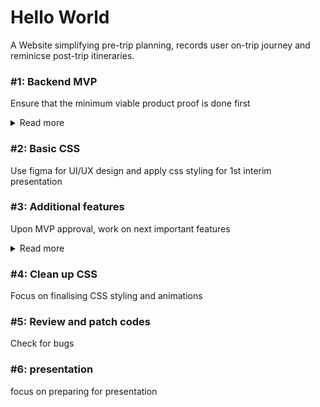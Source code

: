 # Hello World 

A Website simplifying pre-trip planning, records user on-trip journey and reminicse post-trip itineraries.

### #1: Backend MVP 

Ensure that the minimum viable product proof is done first

<details>
  <summary>Read more</summary>
  
  #### MVP List (Proof of work)
  1. Plan user journey
  2. Plan Schema
  3. Setup Rails framework
  4. Setup test and production server host
  5. Create routes based on Schema
  6. Setup login feature
  7. user can create itinerary
  8. user can access map and add places of interest into their itinerary
  9. user itineraries can be saved and viewed
  10. user can browse other people itineraries
  11. User can copy other people itineraries as their own
  
</details>


### #2: Basic CSS 

Use figma for UI/UX design and apply css styling for 1st interim presentation


### #3: Additional features

Upon MVP approval, work on next important features 

<details>
  <summary>Read more</summary>
  
  #### Features added
  1. add navbar
  2. Itinerary phase type included (in-plan, ongoing, require review, completed) 
  3. map able to show shortest route
  4. user can see additonal information for each actvity on the map with double click
  4. itinerary activities can be rearranged
  5. booking checklist for locations that requires booking
  6. personal checklist for user to add/remove/checked
  5. user can add images and reviews for each actvity while on ongoing trip
  6. user can share overall trip review, recommendation, pros and cons
  7. Completed phase itineraries will cycle through images taken by user, to reminisce
  
</details>


### #4: Clean up CSS

Focus on finalising CSS styling and animations


### #5: Review and patch codes 

Check for bugs 


### #6: presentation

focus on preparing for presentation

